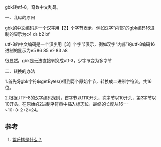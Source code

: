 gbk转utf-8，奇数中文乱码。

一、乱码的原因

gbk的中文编码是一个汉字用【2】个字节表示，例如汉字“内部”的gbk编码16进制的显示为c4 da b2 bf

utf-8的中文编码是一个汉字用【3】个字节表示，例如汉字“内部”的utf-8编码16进制的显示为e5 86 85 e9 83 a8

很显然，gbk是无法直接转换成utf-8，少字节变为多字节

二、转换的办法

1.首先将gbk字符串getBytes()得到两个原始字节，转换成二进制字符流，共16位。

2.根据UTF-8的汉字编码规则，首字节以1110开头，次字节以10开头，第3字节以10开头。在原始的2进制字符串中插入标志位。最终的长度从16--->16+3+2+2=24。

## 参考
1. [锟斤拷是什么？](https://www.zhihu.com/question/23024782/answer/36719691)